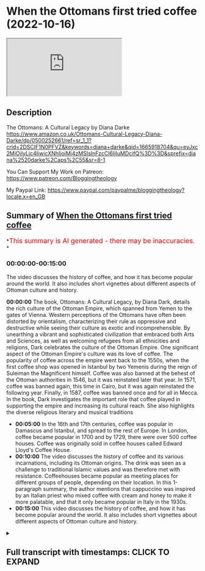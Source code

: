 # When the Ottomans first tried coffee (2022-10-16)

<iframe loading='lazy' allow='autoplay' src='https://www.youtube.com/embed/hIixS9zaUhE'></iframe>

## Description

The Ottomans: A Cultural Legacy by Diana Darke <https://www.amazon.co.uk/Ottomans-Cultural-Legacy-Diana-Darke/dp/0500252661/ref=sr_1_1?crid=2DSCIF1N0PFVZ&keywords=diana+darke&qid=1665918704&qu=eyJxc2MiOiIyLjc4IiwicXNhIjoiMi4zMSIsInFzcCI6IjIuMDcifQ%3D%3D&sprefix=diana%2520darke%2Caps%2C55&sr=8-1>

You Can Support My Work on Patreon:
<https://www.patreon.com/Bloggingtheology>

My Paypal Link:
<https://www.paypal.com/paypalme/bloggingtheology?locale.x=en_GB>

## Summary of [When the Ottomans first tried coffee](https://www.youtube.com/watch?v=hIixS9zaUhE)

*<span style="color:red; font-size:125%">This summary is AI generated - there may be inaccuracies</span>. *

### <a onclick="modifyYTiframeseektime('0')">00:00:00-00:15:00</a>

The video discusses the history of coffee, and how it has become popular around the world. It also includes short vignettes about different aspects of Ottoman culture and history.

**<a onclick="modifyYTiframeseektime('0')">00:00:00</a>** The book, Ottomans: A Cultural Legacy, by Diana Dark, details the rich culture of the Ottoman Empire, which spanned from Yemen to the gates of Vienna. Western perceptions of the Ottomans have often been distorted by orientalism, characterizing their rule as oppressive and destructive while seeing their culture as exotic and incomprehensible. By unearthing a vibrant and sophisticated civilization that embraced both Arts and Sciences, as well as welcoming refugees from all ethnicities and religions, Dark celebrates the culture of the Ottoman Empire. One significant aspect of the Ottoman Empire's culture was its love of coffee. The popularity of coffee across the empire went back to the 1550s, when the first coffee shop was opened in Istanbul by two Yemenis during the reign of Suleiman the Magnificent himself. Coffee was also banned at the behest of the Ottoman authorities in 1546, but it was reinstated later that year. In 1571, coffee was banned again, this time in Cairo, but it was again reinstated the following year. Finally, in 1587, coffee was banned once and for all in Mecca. In the book, Dark investigates the important role that coffee played in supporting the empire and increasing its cultural reach. She also highlights the diverse religious literary and musical traditions

* **<a onclick="modifyYTiframeseektime('300')">00:05:00</a>** In the 16th and 17th centuries, coffee was popular in Damascus and Istanbul, and spread to the rest of Europe. In London, coffee became popular in 1700 and by 1729, there were over 500 coffee houses. Coffee was originally sold in coffee houses called Edward Lloyd's Coffee House.
* **<a onclick="modifyYTiframeseektime('600')">00:10:00</a>** The video discusses the history of coffee and its various incarnations, including its Ottoman origins. The drink was seen as a challenge to traditional Islamic values and was therefore met with resistance. Coffeehouses became popular as meeting places for different groups of people, depending on their location. In this 1-paragraph summary, the author mentions that cappuccino was inspired by an Italian priest who mixed coffee with cream and honey to make it more palatable, and that it only became popular in Italy in the 1930s.
* **<a onclick="modifyYTiframeseektime('900')">00:15:00</a>** This video discusses the history of coffee, and how it has become popular around the world. It also includes short vignettes about different aspects of Ottoman culture and history.

<details><summary><h2>Full transcript with timestamps: CLICK TO EXPAND</h2></summary>

<a onclick="modifyYTiframeseektime('3')">0:00:03</a> I want to share with you an exciting new  
<a onclick="modifyYTiframeseektime('5')">0:00:05</a> book that's just come out here it is and  
<a onclick="modifyYTiframeseektime('8')">0:00:08</a> it's called the Ottomans a cultural  
<a onclick="modifyYTiframeseektime('10')">0:00:10</a> Legacy by Diana dark who has been an  
<a onclick="modifyYTiframeseektime('13')">0:00:13</a> honor guest on blogging theology before  
<a onclick="modifyYTiframeseektime('15')">0:00:15</a> and this has just been published  
<a onclick="modifyYTiframeseektime('17')">0:00:17</a> actually and it's a fantastic book just  
<a onclick="modifyYTiframeseektime('20')">0:00:20</a> read to you what it says on the inside  
<a onclick="modifyYTiframeseektime('22')">0:00:22</a> cover  
<a onclick="modifyYTiframeseektime('24')">0:00:24</a> at its height the Ottoman empire spread  
<a onclick="modifyYTiframeseektime('27')">0:00:27</a> from Yemen to the gates of Vienna  
<a onclick="modifyYTiframeseektime('30')">0:00:30</a> Western perceptions of the Ottomans have  
<a onclick="modifyYTiframeseektime('34')">0:00:34</a> often been distorted by orientalism  
<a onclick="modifyYTiframeseektime('37')">0:00:37</a> characterizing their rule as oppressive  
<a onclick="modifyYTiframeseektime('40')">0:00:40</a> and destructive while seeing their  
<a onclick="modifyYTiframeseektime('42')">0:00:42</a> culture as exotic and incomprehensible  
<a onclick="modifyYTiframeseektime('47')">0:00:47</a> based on a lifetime's experience of  
<a onclick="modifyYTiframeseektime('50')">0:00:50</a> living and working across its former  
<a onclick="modifyYTiframeseektime('53')">0:00:53</a> provinces Dino dark who by the way is an  
<a onclick="modifyYTiframeseektime('56')">0:00:56</a> English lady living in England offers a  
<a onclick="modifyYTiframeseektime('59')">0:00:59</a> unique overview of the Ottoman Empire's  
<a onclick="modifyYTiframeseektime('62')">0:01:02</a> cultural Legacy one century after its  
<a onclick="modifyYTiframeseektime('66')">0:01:06</a> disillusion  
<a onclick="modifyYTiframeseektime('67')">0:01:07</a> she uncovers a vibrant sophisticated  
<a onclick="modifyYTiframeseektime('70')">0:01:10</a> civilization that embraced both Arts and  
<a onclick="modifyYTiframeseektime('73')">0:01:13</a> Sciences whilst welcoming refugees from  
<a onclick="modifyYTiframeseektime('76')">0:01:16</a> all ethnicities and religions notably  
<a onclick="modifyYTiframeseektime('79')">0:01:19</a> Christians and Jews  
<a onclick="modifyYTiframeseektime('82')">0:01:22</a> Diner dark celebrates the culture of the  
<a onclick="modifyYTiframeseektime('85')">0:01:25</a> Ottoman Empire from its Aesthetics and  
<a onclick="modifyYTiframeseektime('88')">0:01:28</a> architecture to its scientific and  
<a onclick="modifyYTiframeseektime('91')">0:01:31</a> medical Innovations including the first  
<a onclick="modifyYTiframeseektime('94')">0:01:34</a> vaccinations  
<a onclick="modifyYTiframeseektime('96')">0:01:36</a> she investigates The crucial role that  
<a onclick="modifyYTiframeseektime('99')">0:01:39</a> Commerce and trade played in supporting  
<a onclick="modifyYTiframeseektime('101')">0:01:41</a> the Empire and increasing its cultural  
<a onclick="modifyYTiframeseektime('104')">0:01:44</a> reach highlighting this significant role  
<a onclick="modifyYTiframeseektime('107')">0:01:47</a> of women as well as the diverse  
<a onclick="modifyYTiframeseektime('110')">0:01:50</a> religious literary and musical  
<a onclick="modifyYTiframeseektime('112')">0:01:52</a> Traditions that proliferated throughout  
<a onclick="modifyYTiframeseektime('115')">0:01:55</a> the empire  
<a onclick="modifyYTiframeseektime('116')">0:01:56</a> beautifully Illustrated with the  
<a onclick="modifyYTiframeseektime('118')">0:01:58</a> manuscripts Miniatures and paintings and  
<a onclick="modifyYTiframeseektime('121')">0:02:01</a> photographs the Ottomans a cultural  
<a onclick="modifyYTiframeseektime('124')">0:02:04</a> Legacy presents a presents the  
<a onclick="modifyYTiframeseektime('127')">0:02:07</a> Magnificent achievements of an Empire  
<a onclick="modifyYTiframeseektime('129')">0:02:09</a> that lasted over 600 years and income  
<a onclick="modifyYTiframeseektime('133')">0:02:13</a> encompassed Asian European and African  
<a onclick="modifyYTiframeseektime('137')">0:02:17</a> cultures shedding new light on its  
<a onclick="modifyYTiframeseektime('140')">0:02:20</a> complex Legacy  
<a onclick="modifyYTiframeseektime('142')">0:02:22</a> now there are 149 illustrations in this  
<a onclick="modifyYTiframeseektime('145')">0:02:25</a> book and um you're really going to have  
<a onclick="modifyYTiframeseektime('146')">0:02:26</a> to get it to see for yourself  
<a onclick="modifyYTiframeseektime('148')">0:02:28</a> beautifully Illustrated but I wonder if  
<a onclick="modifyYTiframeseektime('150')">0:02:30</a> just focus on one subject like what I  
<a onclick="modifyYTiframeseektime('152')">0:02:32</a> could have focused on literally one of  
<a onclick="modifyYTiframeseektime('154')">0:02:34</a> thousands of possible subjects there's  
<a onclick="modifyYTiframeseektime('156')">0:02:36</a> the subject of coffee which is of  
<a onclick="modifyYTiframeseektime('159')">0:02:39</a> universal interest I think and the uh  
<a onclick="modifyYTiframeseektime('161')">0:02:41</a> this was a favorite ottoman drink and uh  
<a onclick="modifyYTiframeseektime('164')">0:02:44</a> predates the European uh encounter with  
<a onclick="modifyYTiframeseektime('167')">0:02:47</a> coffee and very interesting insights  
<a onclick="modifyYTiframeseektime('169')">0:02:49</a> here about this subject  
<a onclick="modifyYTiframeseektime('171')">0:02:51</a> and she writes on page  
<a onclick="modifyYTiframeseektime('173')">0:02:53</a> 237 about uh coffee she says the  
<a onclick="modifyYTiframeseektime('177')">0:02:57</a> popularity of coffee across the Ottoman  
<a onclick="modifyYTiframeseektime('181')">0:03:01</a> Empire goes back to the 1550s when the  
<a onclick="modifyYTiframeseektime('185')">0:03:05</a> first coffee shop was opened in Istanbul  
<a onclick="modifyYTiframeseektime('188')">0:03:08</a> by two yemenis during the reign of  
<a onclick="modifyYTiframeseektime('191')">0:03:11</a> Suleiman the Magnificent himself a great  
<a onclick="modifyYTiframeseektime('194')">0:03:14</a> lover of the drink  
<a onclick="modifyYTiframeseektime('196')">0:03:16</a> he instituted the position of Chief  
<a onclick="modifyYTiframeseektime('199')">0:03:19</a> coffee maker what a job eh who was  
<a onclick="modifyYTiframeseektime('202')">0:03:22</a> responsible for preparing the Sultan's  
<a onclick="modifyYTiframeseektime('205')">0:03:25</a> coffee and the utensils needed to make  
<a onclick="modifyYTiframeseektime('208')">0:03:28</a> the perfect cup of coffee  
<a onclick="modifyYTiframeseektime('210')">0:03:30</a> the furniture of Ottoman palaces evolved  
<a onclick="modifyYTiframeseektime('214')">0:03:34</a> to enable guests to enjoy the coffee  
<a onclick="modifyYTiframeseektime('216')">0:03:36</a> ritual  
<a onclick="modifyYTiframeseektime('218')">0:03:38</a> guests sat on a low bench or Divan built  
<a onclick="modifyYTiframeseektime('222')">0:03:42</a> against the wall while trays of food and  
<a onclick="modifyYTiframeseektime('224')">0:03:44</a> drink were set before them on  
<a onclick="modifyYTiframeseektime('227')">0:03:47</a> beautifully decorated tables  
<a onclick="modifyYTiframeseektime('229')">0:03:49</a> one such table dating from 1560 is on  
<a onclick="modifyYTiframeseektime('233')">0:03:53</a> display in London's Victoria and Albert  
<a onclick="modifyYTiframeseektime('236')">0:03:56</a> Museum  
<a onclick="modifyYTiframeseektime('238')">0:03:58</a> made of Ebony and faced with mother of  
<a onclick="modifyYTiframeseektime('241')">0:04:01</a> pearl an ivory inlay it is topped with  
<a onclick="modifyYTiframeseektime('245')">0:04:05</a> exquisite is neck tiles  
<a onclick="modifyYTiframeseektime('247')">0:04:07</a> the Kilns of cotea south of isnic were  
<a onclick="modifyYTiframeseektime('252')">0:04:12</a> also kept busy producing beautifully  
<a onclick="modifyYTiframeseektime('254')">0:04:14</a> decorated coffee cups some of which can  
<a onclick="modifyYTiframeseektime('257')">0:04:17</a> also be seen in the same collection  
<a onclick="modifyYTiframeseektime('260')">0:04:20</a> before reaching the ottoman Capital  
<a onclick="modifyYTiframeseektime('263')">0:04:23</a> coffee had arrived in Syria in 1534 from  
<a onclick="modifyYTiframeseektime('269')">0:04:29</a> Moka in Yemen but in 1546 it was banned  
<a onclick="modifyYTiframeseektime('274')">0:04:34</a> at the behest of the Ottoman authorities  
<a onclick="modifyYTiframeseektime('277')">0:04:37</a> and certain Pious muftes who considered  
<a onclick="modifyYTiframeseektime('281')">0:04:41</a> its influence to be suspect  
<a onclick="modifyYTiframeseektime('284')">0:04:44</a> fearing that coffee houses would become  
<a onclick="modifyYTiframeseektime('287')">0:04:47</a> places for disreputable practices no  
<a onclick="modifyYTiframeseektime('290')">0:04:50</a> idea what they had in mind what happened  
<a onclick="modifyYTiframeseektime('291')">0:04:51</a> in these coffee houses  
<a onclick="modifyYTiframeseektime('293')">0:04:53</a> previous attempts have been made to ban  
<a onclick="modifyYTiframeseektime('295')">0:04:55</a> it in Mecca and Cairo  
<a onclick="modifyYTiframeseektime('298')">0:04:58</a> the first recorded coffee houses in  
<a onclick="modifyYTiframeseektime('301')">0:05:01</a> Damascus were located in the banks of  
<a onclick="modifyYTiframeseektime('303')">0:05:03</a> the banada near the suleiman's dervish  
<a onclick="modifyYTiframeseektime('306')">0:05:06</a> Lodge and could house hundreds of  
<a onclick="modifyYTiframeseektime('309')">0:05:09</a> customers at a time often pilgrimage  
<a onclick="modifyYTiframeseektime('312')">0:05:12</a> pilgrims gathering for the Hajj  
<a onclick="modifyYTiframeseektime('315')">0:05:15</a> only one survives from that early phase  
<a onclick="modifyYTiframeseektime('319')">0:05:19</a> the cafe now pharah in the Eastern  
<a onclick="modifyYTiframeseektime('322')">0:05:22</a> Gateway to the Temple of Jupiter today  
<a onclick="modifyYTiframeseektime('325')">0:05:25</a> the great umiyad mosque  
<a onclick="modifyYTiframeseektime('328')">0:05:28</a> by the end of the 16th century there  
<a onclick="modifyYTiframeseektime('331')">0:05:31</a> were over 600 coffee houses in Istanbul  
<a onclick="modifyYTiframeseektime('334')">0:05:34</a> a number that Rose to 2 500 by the end  
<a onclick="modifyYTiframeseektime('339')">0:05:39</a> of the 19th century when the  
<a onclick="modifyYTiframeseektime('342')">0:05:42</a> introduction of tea demoted it to Second  
<a onclick="modifyYTiframeseektime('345')">0:05:45</a> Place as the favorite drink across the  
<a onclick="modifyYTiframeseektime('348')">0:05:48</a> empire  
<a onclick="modifyYTiframeseektime('350')">0:05:50</a> coffee was introduced to France with the  
<a onclick="modifyYTiframeseektime('353')">0:05:53</a> 1669 visit of the Turkish Ambassador  
<a onclick="modifyYTiframeseektime('356')">0:05:56</a> suleima agar to the court of Louis XIV  
<a onclick="modifyYTiframeseektime('361')">0:06:01</a> consumed in Europe in the traditional  
<a onclick="modifyYTiframeseektime('363')">0:06:03</a> Muslim way it was made by boiling a  
<a onclick="modifyYTiframeseektime('367')">0:06:07</a> mixture of coffee powder sugar and water  
<a onclick="modifyYTiframeseektime('370')">0:06:10</a> which left a residue in the bottom of  
<a onclick="modifyYTiframeseektime('373')">0:06:13</a> the cup because it was not filtered what  
<a onclick="modifyYTiframeseektime('376')">0:06:16</a> we still call today Turkish coffee  
<a onclick="modifyYTiframeseektime('380')">0:06:20</a> coffee reached the austro-hungarian  
<a onclick="modifyYTiframeseektime('382')">0:06:22</a> empire in 1683 following the siege of  
<a onclick="modifyYTiframeseektime('386')">0:06:26</a> Vienna by a huge and well-equipped  
<a onclick="modifyYTiframeseektime('390')">0:06:30</a> Ottoman empire under the command of the  
<a onclick="modifyYTiframeseektime('393')">0:06:33</a> grand vizier Kara Mustafa  
<a onclick="modifyYTiframeseektime('396')">0:06:36</a> after months of bombardment and just as  
<a onclick="modifyYTiframeseektime('401')">0:06:41</a> the fortifications of the city seem to  
<a onclick="modifyYTiframeseektime('403')">0:06:43</a> be giving way The Siege was lifted owing  
<a onclick="modifyYTiframeseektime('407')">0:06:47</a> to the arrival of forces under Prince  
<a onclick="modifyYTiframeseektime('410')">0:06:50</a> Sobieski of Poland and Charles Duke of  
<a onclick="modifyYTiframeseektime('414')">0:06:54</a> Lorraine  
<a onclick="modifyYTiframeseektime('415')">0:06:55</a> in a remarkable reverse reversal the  
<a onclick="modifyYTiframeseektime('419')">0:06:59</a> besieging ottoman Army was routed and  
<a onclick="modifyYTiframeseektime('422')">0:07:02</a> its entire Camp captured including  
<a onclick="modifyYTiframeseektime('426')">0:07:06</a> almost all its armaments and Provisions  
<a onclick="modifyYTiframeseektime('430')">0:07:10</a> Viennese officials were amazed at the  
<a onclick="modifyYTiframeseektime('433')">0:07:13</a> copious amounts of material and  
<a onclick="modifyYTiframeseektime('435')">0:07:15</a> foodstuffs the camp contained especially  
<a onclick="modifyYTiframeseektime('439')">0:07:19</a> the quote prodigious stores of victuals  
<a onclick="modifyYTiframeseektime('443')">0:07:23</a> in their inventory of the spoils the  
<a onclick="modifyYTiframeseektime('446')">0:07:26</a> Viennese Chronicles listed coffee beans  
<a onclick="modifyYTiframeseektime('449')">0:07:29</a> among the grain flour butter bread lard  
<a onclick="modifyYTiframeseektime('452')">0:07:32</a> rice sugar honey cooking oil and  
<a onclick="modifyYTiframeseektime('456')">0:07:36</a> kitchenware as well as live camels  
<a onclick="modifyYTiframeseektime('459')">0:07:39</a> buffaloes mules oxen and sheep  
<a onclick="modifyYTiframeseektime('463')">0:07:43</a> the starving Viennese must have feasted  
<a onclick="modifyYTiframeseektime('466')">0:07:46</a> for days  
<a onclick="modifyYTiframeseektime('468')">0:07:48</a> one polish officer was rewarded for his  
<a onclick="modifyYTiframeseektime('472')">0:07:52</a> bravery in undertaking dangerous  
<a onclick="modifyYTiframeseektime('474')">0:07:54</a> Espionage during the battle with bags of  
<a onclick="modifyYTiframeseektime('477')">0:07:57</a> coffee beans which no one had any idea  
<a onclick="modifyYTiframeseektime('480')">0:08:00</a> how to use  
<a onclick="modifyYTiframeseektime('482')">0:08:02</a> the officer was said to have been an  
<a onclick="modifyYTiframeseektime('485')">0:08:05</a> ottoman prisoner for two years and  
<a onclick="modifyYTiframeseektime('487')">0:08:07</a> therefore knew what to do with them  
<a onclick="modifyYTiframeseektime('490')">0:08:10</a> he was able to sell coffee to the  
<a onclick="modifyYTiframeseektime('493')">0:08:13</a> Viennese citizensary giving them a taste  
<a onclick="modifyYTiframeseektime('496')">0:08:16</a> for the distinctive drink  
<a onclick="modifyYTiframeseektime('498')">0:08:18</a> the first actual Viennese coffee house  
<a onclick="modifyYTiframeseektime('501')">0:08:21</a> was not opened until 1685 by a Cali  
<a onclick="modifyYTiframeseektime('506')">0:08:26</a> Armenian Merchant who had applied for  
<a onclick="modifyYTiframeseektime('508')">0:08:28</a> and been granted the sole privilege of  
<a onclick="modifyYTiframeseektime('512')">0:08:32</a> preparing an offering for sale the  
<a onclick="modifyYTiframeseektime('514')">0:08:34</a> Oriental drink for a period of 20 years  
<a onclick="modifyYTiframeseektime('519')">0:08:39</a> thereafter the sale of coffee remained  
<a onclick="modifyYTiframeseektime('522')">0:08:42</a> carefully controlled in that City so by  
<a onclick="modifyYTiframeseektime('525')">0:08:45</a> 1729 there were still only 11 licensed  
<a onclick="modifyYTiframeseektime('530')">0:08:50</a> concessionary concessionaires  
<a onclick="modifyYTiframeseektime('533')">0:08:53</a> a Turkish Merchant in 1650 was the first  
<a onclick="modifyYTiframeseektime('537')">0:08:57</a> to bring coffee commercially into the  
<a onclick="modifyYTiframeseektime('540')">0:09:00</a> United Kingdom  
<a onclick="modifyYTiframeseektime('541')">0:09:01</a> selling it in a coffee house in George  
<a onclick="modifyYTiframeseektime('544')">0:09:04</a> yard Lombard Street here in London  
<a onclick="modifyYTiframeseektime('548')">0:09:08</a> another coffee called sultanas Head  
<a onclick="modifyYTiframeseektime('551')">0:09:11</a> opened another Cafe called sultana's  
<a onclick="modifyYTiframeseektime('555')">0:09:15</a> Head opened eight years later in  
<a onclick="modifyYTiframeseektime('557')">0:09:17</a> cornhill  
<a onclick="modifyYTiframeseektime('559')">0:09:19</a> the insurance company Lloyds of London  
<a onclick="modifyYTiframeseektime('562')">0:09:22</a> was originally a coffee shop I didn't  
<a onclick="modifyYTiframeseektime('565')">0:09:25</a> know this called Edward Lloyd's coffee  
<a onclick="modifyYTiframeseektime('568')">0:09:28</a> house so this vast huge Global Insurance  
<a onclick="modifyYTiframeseektime('572')">0:09:32</a> Company lawyers of London was originally  
<a onclick="modifyYTiframeseektime('574')">0:09:34</a> a coffee house called Edward Lloyd's  
<a onclick="modifyYTiframeseektime('577')">0:09:37</a> Coffee House  
<a onclick="modifyYTiframeseektime('578')">0:09:38</a> by 1700 there were around 500 coffee  
<a onclick="modifyYTiframeseektime('582')">0:09:42</a> houses in London and nearly 3 000 in the  
<a onclick="modifyYTiframeseektime('585')">0:09:45</a> whole of England you see how quickly it  
<a onclick="modifyYTiframeseektime('588')">0:09:48</a> spread how popular it was all over the  
<a onclick="modifyYTiframeseektime('590')">0:09:50</a> country  
<a onclick="modifyYTiframeseektime('591')">0:09:51</a> and interestingly they were known as  
<a onclick="modifyYTiframeseektime('593')">0:09:53</a> Penny universities because you could  
<a onclick="modifyYTiframeseektime('595')">0:09:55</a> listen and talk to the great minds of  
<a onclick="modifyYTiframeseektime('598')">0:09:58</a> the day for the price of a coffee which  
<a onclick="modifyYTiframeseektime('600')">0:10:00</a> cost one penny what a beautiful idea  
<a onclick="modifyYTiframeseektime('604')">0:10:04</a> in the Ottoman Empire the drinking of  
<a onclick="modifyYTiframeseektime('606')">0:10:06</a> coffee was a controversial issue  
<a onclick="modifyYTiframeseektime('609')">0:10:09</a> aside from the stimulating properties of  
<a onclick="modifyYTiframeseektime('613')">0:10:13</a> the drink itself  
<a onclick="modifyYTiframeseektime('614')">0:10:14</a> coffee at coffee houses were seen as  
<a onclick="modifyYTiframeseektime('617')">0:10:17</a> meeting places that challenge the  
<a onclick="modifyYTiframeseektime('620')">0:10:20</a> traditional role of mosques  
<a onclick="modifyYTiframeseektime('623')">0:10:23</a> in the mid 1500s many ships cargos of  
<a onclick="modifyYTiframeseektime('627')">0:10:27</a> coffee beans were tipped into the sea  
<a onclick="modifyYTiframeseektime('631')">0:10:31</a> the drink was the subject of an ottoman  
<a onclick="modifyYTiframeseektime('634')">0:10:34</a> treaties by sarri mehmed Pasha Treasurer  
<a onclick="modifyYTiframeseektime('638')">0:10:38</a> to Ahmed III who reigned from 1703 to  
<a onclick="modifyYTiframeseektime('642')">0:10:42</a> 30. in which he explained how coffee  
<a onclick="modifyYTiframeseektime('645')">0:10:45</a> first came to Anatolia by sea and met  
<a onclick="modifyYTiframeseektime('649')">0:10:49</a> with a hostile reception and he wrote  
<a onclick="modifyYTiframeseektime('653')">0:10:53</a> and I quote  
<a onclick="modifyYTiframeseektime('655')">0:10:55</a> but these strictures and prohibitions  
<a onclick="modifyYTiframeseektime('658')">0:10:58</a> Avail nothing the fatwas the talk made  
<a onclick="modifyYTiframeseektime('662')">0:11:02</a> no impression on the people  
<a onclick="modifyYTiframeseektime('664')">0:11:04</a> one coffee house was opened after  
<a onclick="modifyYTiframeseektime('667')">0:11:07</a> another and men would gather together  
<a onclick="modifyYTiframeseektime('670')">0:11:10</a> with great eagerness and enthusiasm to  
<a onclick="modifyYTiframeseektime('673')">0:11:13</a> drink  
<a onclick="modifyYTiframeseektime('675')">0:11:15</a> to those of dry temperament he writes  
<a onclick="modifyYTiframeseektime('678')">0:11:18</a> especially to the man of melancholic  
<a onclick="modifyYTiframeseektime('681')">0:11:21</a> temperament another person given to  
<a onclick="modifyYTiframeseektime('683')">0:11:23</a> sadness  
<a onclick="modifyYTiframeseektime('684')">0:11:24</a> large quantities are unsuitable and  
<a onclick="modifyYTiframeseektime('688')">0:11:28</a> maybe repugnant  
<a onclick="modifyYTiframeseektime('690')">0:11:30</a> taken in excess it causes insomnia and  
<a onclick="modifyYTiframeseektime('695')">0:11:35</a> melancholic anxiety  
<a onclick="modifyYTiframeseektime('698')">0:11:38</a> if drunk at all it should be drunk with  
<a onclick="modifyYTiframeseektime('700')">0:11:40</a> sugar  
<a onclick="modifyYTiframeseektime('702')">0:11:42</a> to those of moist temperament no idea  
<a onclick="modifyYTiframeseektime('705')">0:11:45</a> what he means by that to those of moist  
<a onclick="modifyYTiframeseektime('707')">0:11:47</a> temperament and especially of women it  
<a onclick="modifyYTiframeseektime('710')">0:11:50</a> is highly suited they should drink a  
<a onclick="modifyYTiframeseektime('713')">0:11:53</a> great deal of strong coffee he writes  
<a onclick="modifyYTiframeseektime('716')">0:11:56</a> access of it will do them no harm so  
<a onclick="modifyYTiframeseektime('719')">0:11:59</a> long as they are not melancholic  
<a onclick="modifyYTiframeseektime('722')">0:12:02</a> so presumably insomnia doesn't affect  
<a onclick="modifyYTiframeseektime('724')">0:12:04</a> women at all according to him end of  
<a onclick="modifyYTiframeseektime('727')">0:12:07</a> quote  
<a onclick="modifyYTiframeseektime('729')">0:12:09</a> public coffee houses did indeed play a  
<a onclick="modifyYTiframeseektime('732')">0:12:12</a> role as meeting places for different  
<a onclick="modifyYTiframeseektime('734')">0:12:14</a> groups of people depending on their  
<a onclick="modifyYTiframeseektime('736')">0:12:16</a> locations  
<a onclick="modifyYTiframeseektime('738')">0:12:18</a> those frequented by a Craftsmen tend to  
<a onclick="modifyYTiframeseektime('741')">0:12:21</a> be tended to be located in fattier  
<a onclick="modifyYTiframeseektime('744')">0:12:24</a> bazizit and socheki for instance while  
<a onclick="modifyYTiframeseektime('748')">0:12:28</a> many janissaries opened their own  
<a onclick="modifyYTiframeseektime('751')">0:12:31</a> establishments to supplement their  
<a onclick="modifyYTiframeseektime('753')">0:12:33</a> salaries  
<a onclick="modifyYTiframeseektime('755')">0:12:35</a> some had live singers some had  
<a onclick="modifyYTiframeseektime('757')">0:12:37</a> storytellers and others became known as  
<a onclick="modifyYTiframeseektime('760')">0:12:40</a> venues where intellectuals discuss  
<a onclick="modifyYTiframeseektime('763')">0:12:43</a> politics  
<a onclick="modifyYTiframeseektime('765')">0:12:45</a> at times of unrest  
<a onclick="modifyYTiframeseektime('768')">0:12:48</a> ottoman rulers would close such places  
<a onclick="modifyYTiframeseektime('770')">0:12:50</a> down to stop plotting people plotting  
<a onclick="modifyYTiframeseektime('773')">0:12:53</a> subterfuge  
<a onclick="modifyYTiframeseektime('775')">0:12:55</a> one 17th century ottoman chronicler  
<a onclick="modifyYTiframeseektime('778')">0:12:58</a> wrote and I quote  
<a onclick="modifyYTiframeseektime('781')">0:13:01</a> these shops became meeting places of a  
<a onclick="modifyYTiframeseektime('784')">0:13:04</a> circle of Pleasure Seekers and idlers  
<a onclick="modifyYTiframeseektime('787')">0:13:07</a> and also of some wits from among the men  
<a onclick="modifyYTiframeseektime('790')">0:13:10</a> of letters and Literati and they're used  
<a onclick="modifyYTiframeseektime('793')">0:13:13</a> to meeting groups of about 20 or 30.  
<a onclick="modifyYTiframeseektime('797')">0:13:17</a> some read books and fine writings some  
<a onclick="modifyYTiframeseektime('801')">0:13:21</a> were busy with backgammon and chess some  
<a onclick="modifyYTiframeseektime('805')">0:13:25</a> brought new poems and talked of  
<a onclick="modifyYTiframeseektime('807')">0:13:27</a> literature end quote  
<a onclick="modifyYTiframeseektime('811')">0:13:31</a> attempts to shut the coffee houses  
<a onclick="modifyYTiframeseektime('813')">0:13:33</a> simply meant that they moved to back  
<a onclick="modifyYTiframeseektime('816')">0:13:36</a> streets and alleys but the authorities  
<a onclick="modifyYTiframeseektime('819')">0:13:39</a> finally accepted them not least since  
<a onclick="modifyYTiframeseektime('822')">0:13:42</a> they were important sources of revenue  
<a onclick="modifyYTiframeseektime('824')">0:13:44</a> through taxes and license fees  
<a onclick="modifyYTiframeseektime('828')">0:13:48</a> and in this last paragraph Diana dark  
<a onclick="modifyYTiframeseektime('831')">0:13:51</a> talks about the origins of cappuccino  
<a onclick="modifyYTiframeseektime('834')">0:13:54</a> coffee  
<a onclick="modifyYTiframeseektime('835')">0:13:55</a> which I just had no idea of this until I  
<a onclick="modifyYTiframeseektime('837')">0:13:57</a> read it just now here  
<a onclick="modifyYTiframeseektime('838')">0:13:58</a> in a further evolution of coffee  
<a onclick="modifyYTiframeseektime('841')">0:14:01</a> drinking culture cappuccino coffee was  
<a onclick="modifyYTiframeseektime('844')">0:14:04</a> inspired by an Italian priest from the  
<a onclick="modifyYTiframeseektime('848')">0:14:08</a> Capuchin monastic order who had fought  
<a onclick="modifyYTiframeseektime('850')">0:14:10</a> against the Turks besieging Vienna in  
<a onclick="modifyYTiframeseektime('853')">0:14:13</a> 1683.  
<a onclick="modifyYTiframeseektime('855')">0:14:15</a> he acquired some of the coffee beans  
<a onclick="modifyYTiframeseektime('858')">0:14:18</a> captured from the Ottomans spoiled and  
<a onclick="modifyYTiframeseektime('861')">0:14:21</a> began experimenting  
<a onclick="modifyYTiframeseektime('864')">0:14:24</a> finding it too strong for his taste he  
<a onclick="modifyYTiframeseektime('868')">0:14:28</a> mixed it with cream and honey  
<a onclick="modifyYTiframeseektime('871')">0:14:31</a> which gave it the same flavor the same  
<a onclick="modifyYTiframeseektime('874')">0:14:34</a> color brown as the capuchin's robes the  
<a onclick="modifyYTiframeseektime('877')">0:14:37</a> monastic robes and it lented a smoother  
<a onclick="modifyYTiframeseektime('881')">0:14:41</a> taste  
<a onclick="modifyYTiframeseektime('883')">0:14:43</a> the Viennese named it the coup pizzas  
<a onclick="modifyYTiframeseektime('886')">0:14:46</a> though or the cooperzina in German  
<a onclick="modifyYTiframeseektime('889')">0:14:49</a> presumably in honor of the capuchins  
<a onclick="modifyYTiframeseektime('892')">0:14:52</a> hence the Italian cappuccino  
<a onclick="modifyYTiframeseektime('895')">0:14:55</a> though the drink became popular in Italy  
<a onclick="modifyYTiframeseektime('898')">0:14:58</a> only in the 1930s so quite a while to  
<a onclick="modifyYTiframeseektime('901')">0:15:01</a> catch on now it's of course globally  
<a onclick="modifyYTiframeseektime('903')">0:15:03</a> popular and I'll leave it there this  
<a onclick="modifyYTiframeseektime('906')">0:15:06</a> book is just fascinating uh vignette's  
<a onclick="modifyYTiframeseektime('909')">0:15:09</a> stories accounts of of uh cultural facts  
<a onclick="modifyYTiframeseektime('913')">0:15:13</a> and and points of relevance between the  
<a onclick="modifyYTiframeseektime('915')">0:15:15</a> ottoman past and the present days I  
<a onclick="modifyYTiframeseektime('918')">0:15:18</a> highly recommended until next time  

</details>
